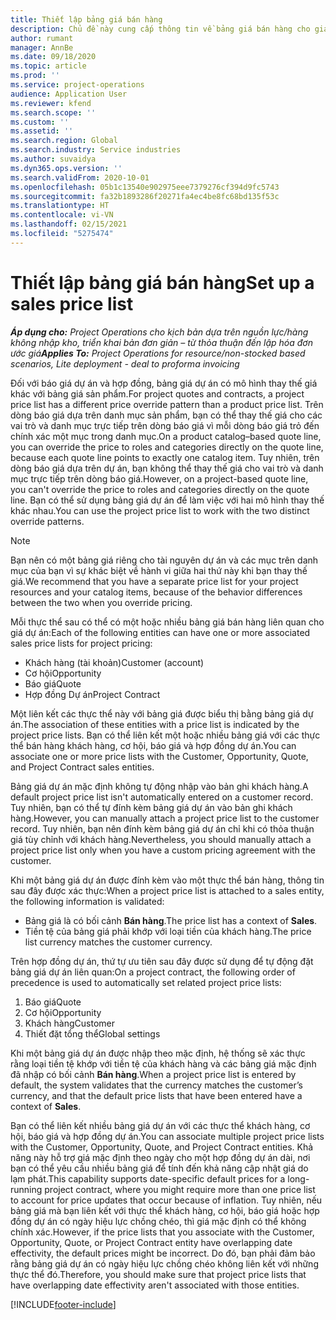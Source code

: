 ```yaml
---
title: Thiết lập bảng giá bán hàng
description: Chủ đề này cung cấp thông tin về bảng giá bán hàng cho giá dự án.
author: rumant
manager: AnnBe
ms.date: 09/18/2020
ms.topic: article
ms.prod: ''
ms.service: project-operations
audience: Application User
ms.reviewer: kfend
ms.search.scope: ''
ms.custom: ''
ms.assetid: ''
ms.search.region: Global
ms.search.industry: Service industries
ms.author: suvaidya
ms.dyn365.ops.version: ''
ms.search.validFrom: 2020-10-01
ms.openlocfilehash: 05b1c13540e902975eee7379276cf394d9fc5743
ms.sourcegitcommit: fa32b1893286f20271fa4ec4be8fc68bd135f53c
ms.translationtype: HT
ms.contentlocale: vi-VN
ms.lasthandoff: 02/15/2021
ms.locfileid: "5275474"
---
```

# <a name="set-up-a-sales-price-list"></a><span data-ttu-id="1f00b-103">Thiết lập bảng giá bán hàng</span><span class="sxs-lookup"><span data-stu-id="1f00b-103">Set up a sales price list</span></span>

<span data-ttu-id="1f00b-104">_**Áp dụng cho:** Project Operations cho kịch bản dựa trên nguồn lực/hàng không nhập kho, triển khai bản đơn giản – từ thỏa thuận đến lập hóa đơn ước giá_</span><span class="sxs-lookup"><span data-stu-id="1f00b-104">_**Applies To:** Project Operations for resource/non-stocked based scenarios, Lite deployment - deal to proforma invoicing_</span></span>

<span data-ttu-id="1f00b-105">Đối với báo giá dự án và hợp đồng, bảng giá dự án có mô hình thay thế giá khác với bảng giá sản phẩm.</span><span class="sxs-lookup"><span data-stu-id="1f00b-105">For project quotes and contracts, a project price list has a different price override pattern than a product price list.</span></span> <span data-ttu-id="1f00b-106">Trên dòng báo giá dựa trên danh mục sản phẩm, bạn có thể thay thế giá cho các vai trò và danh mục trực tiếp trên dòng báo giá vì mỗi dòng báo giá trỏ đến chính xác một mục trong danh mục.</span><span class="sxs-lookup"><span data-stu-id="1f00b-106">On a product catalog–based quote line, you can override the price to roles and categories directly on the quote line, because each quote line points to exactly one catalog item.</span></span> <span data-ttu-id="1f00b-107">Tuy nhiên, trên dòng báo giá dựa trên dự án, bạn không thể thay thế giá cho vai trò và danh mục trực tiếp trên dòng báo giá.</span><span class="sxs-lookup"><span data-stu-id="1f00b-107">However, on a project-based quote line, you can't override the price to roles and categories directly on the quote line.</span></span> <span data-ttu-id="1f00b-108">Bạn có thể sử dụng bảng giá dự án để làm việc với hai mô hình thay thế khác nhau.</span><span class="sxs-lookup"><span data-stu-id="1f00b-108">You can use the project price list to work with the two distinct override patterns.</span></span>

> [!NOTE]
> <span data-ttu-id="1f00b-109">Bạn nên có một bảng giá riêng cho tài nguyên dự án và các mục trên danh mục của bạn vì sự khác biệt về hành vi giữa hai thứ này khi bạn thay thế giá.</span><span class="sxs-lookup"><span data-stu-id="1f00b-109">We recommend that you have a separate price list for your project resources and your catalog items, because of the behavior differences between the two when you override pricing.</span></span>

<span data-ttu-id="1f00b-110">Mỗi thực thể sau có thể có một hoặc nhiều bảng giá bán hàng liên quan cho giá dự án:</span><span class="sxs-lookup"><span data-stu-id="1f00b-110">Each of the following entities can have one or more associated sales price lists for project pricing:</span></span>

- <span data-ttu-id="1f00b-111">Khách hàng (tài khoản)</span><span class="sxs-lookup"><span data-stu-id="1f00b-111">Customer (account)</span></span> 
- <span data-ttu-id="1f00b-112">Cơ hội</span><span class="sxs-lookup"><span data-stu-id="1f00b-112">Opportunity</span></span> 
- <span data-ttu-id="1f00b-113">Báo giá</span><span class="sxs-lookup"><span data-stu-id="1f00b-113">Quote</span></span> 
- <span data-ttu-id="1f00b-114">Hợp đồng Dự án</span><span class="sxs-lookup"><span data-stu-id="1f00b-114">Project Contract</span></span>

<span data-ttu-id="1f00b-115">Một liên kết các thực thể này với bảng giá được biểu thị bằng bảng giá dự án.</span><span class="sxs-lookup"><span data-stu-id="1f00b-115">The association of these entities with a price list is indicated by the project price lists.</span></span> <span data-ttu-id="1f00b-116">Bạn có thể liên kết một hoặc nhiều bảng giá với các thực thể bán hàng khách hàng, cơ hội, báo giá và hợp đồng dự án.</span><span class="sxs-lookup"><span data-stu-id="1f00b-116">You can associate one or more price lists with the Customer, Opportunity, Quote, and Project Contract sales entities.</span></span>

<span data-ttu-id="1f00b-117">Bảng giá dự án mặc định không tự động nhập vào bản ghi khách hàng.</span><span class="sxs-lookup"><span data-stu-id="1f00b-117">A default project price list isn't automatically entered on a customer record.</span></span> <span data-ttu-id="1f00b-118">Tuy nhiên, bạn có thể tự đính kèm bảng giá dự án vào bản ghi khách hàng.</span><span class="sxs-lookup"><span data-stu-id="1f00b-118">However, you can manually attach a project price list to the customer record.</span></span> <span data-ttu-id="1f00b-119">Tuy nhiên, bạn nên đính kèm bảng giá dự án chỉ khi có thỏa thuận giá tùy chỉnh với khách hàng.</span><span class="sxs-lookup"><span data-stu-id="1f00b-119">Nevertheless, you should manually attach a project price list only when you have a custom pricing agreement with the customer.</span></span> 

<span data-ttu-id="1f00b-120">Khi một bảng giá dự án được đính kèm vào một thực thể bán hàng, thông tin sau đây được xác thực:</span><span class="sxs-lookup"><span data-stu-id="1f00b-120">When a project price list is attached to a sales entity, the following information is validated:</span></span>

- <span data-ttu-id="1f00b-121">Bảng giá là có bối cảnh **Bán hàng**.</span><span class="sxs-lookup"><span data-stu-id="1f00b-121">The price list has a context of **Sales**.</span></span> 
- <span data-ttu-id="1f00b-122">Tiền tệ của bảng giá phải khớp với loại tiền của khách hàng.</span><span class="sxs-lookup"><span data-stu-id="1f00b-122">The price list currency matches the customer currency.</span></span> 

<span data-ttu-id="1f00b-123">Trên hợp đồng dự án, thứ tự ưu tiên sau đây được sử dụng để tự động đặt bảng giá dự án liên quan:</span><span class="sxs-lookup"><span data-stu-id="1f00b-123">On a project contract, the following order of precedence is used to automatically set related project price lists:</span></span>

1. <span data-ttu-id="1f00b-124">Báo giá</span><span class="sxs-lookup"><span data-stu-id="1f00b-124">Quote</span></span>
2. <span data-ttu-id="1f00b-125">Cơ hội</span><span class="sxs-lookup"><span data-stu-id="1f00b-125">Opportunity</span></span>
3. <span data-ttu-id="1f00b-126">Khách hàng</span><span class="sxs-lookup"><span data-stu-id="1f00b-126">Customer</span></span> 
4. <span data-ttu-id="1f00b-127">Thiết đặt tổng thể</span><span class="sxs-lookup"><span data-stu-id="1f00b-127">Global settings</span></span> 

<span data-ttu-id="1f00b-128">Khi một bảng giá dự án được nhập theo mặc định, hệ thống sẽ xác thực rằng loại tiền tệ khớp với tiền tệ của khách hàng và các bảng giá mặc định đã nhập có bối cảnh **Bán hàng**.</span><span class="sxs-lookup"><span data-stu-id="1f00b-128">When a project price list is entered by default, the system validates that the currency matches the customer’s currency, and that the default price lists that have been entered have a context of **Sales**.</span></span>

<span data-ttu-id="1f00b-129">Bạn có thể liên kết nhiều bảng giá dự án với các thực thể khách hàng, cơ hội, báo giá và hợp đồng dự án.</span><span class="sxs-lookup"><span data-stu-id="1f00b-129">You can associate multiple project price lists with the Customer, Opportunity, Quote, and Project Contract entities.</span></span> <span data-ttu-id="1f00b-130">Khả năng này hỗ trợ giá mặc định theo ngày cho một hợp đồng dự án dài, nơi bạn có thể yêu cầu nhiều bảng giá để tính đến khả năng cập nhật giá do lạm phát.</span><span class="sxs-lookup"><span data-stu-id="1f00b-130">This capability supports date-specific default prices for a long-running project contract, where you might require more than one price list to account for price updates that occur because of inflation.</span></span> <span data-ttu-id="1f00b-131">Tuy nhiên, nếu bảng giá mà bạn liên kết với thực thể khách hàng, cơ hội, báo giá hoặc hợp đồng dự án có ngày hiệu lực chồng chéo, thì giá mặc định có thể không chính xác.</span><span class="sxs-lookup"><span data-stu-id="1f00b-131">However, if the price lists that you associate with the Customer, Opportunity, Quote, or Project Contract entity have overlapping date effectivity, the default prices might be incorrect.</span></span> <span data-ttu-id="1f00b-132">Do đó, bạn phải đảm bảo rằng bảng giá dự án có ngày hiệu lực chồng chéo không liên kết với những thực thể đó.</span><span class="sxs-lookup"><span data-stu-id="1f00b-132">Therefore, you should make sure that project price lists that have overlapping date effectivity aren't associated with those entities.</span></span>


[!INCLUDE[footer-include](../includes/footer-banner.md)]